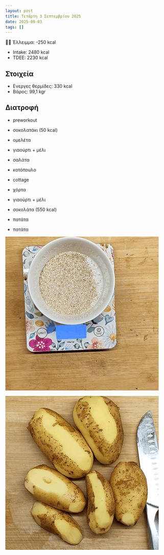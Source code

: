 ```yaml
---
layout: post
title: Τετάρτη 3 Σεπτεμβρίου 2025
date: 2025-09-03
tags: []
---
```


👎🏻 Έλλειμμα: <span class="red">-250 kcal</span>

- Intake: 2480 kcal
- ΤDEE: 2230 kcal

## Στοιχεία

- Ενεργες θερμίδες: 330 kcal
- Βάρος: 99,1 kgr

## Διατροφή

- preworkout
- σοκολατάκι (50 kcal)

- ομελέτα
- γιαούρτι + μέλι

- σαλάτα

- κοτόπουλο
- cottage
- χόρτα
- γιαούρτι + μέλι
- σοκολάτα (550 kcal)
- πατάτα
- πατάτα




![pic](/pics/2025-09-03/out.gif)<br>

![pic](/pics/2025-09-03/potato.gif)<br>